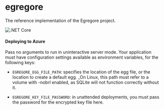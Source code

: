# egregore

The reference implementation of the Egregore project.

![.NET Core](https://github.com/egregore-project/egregore/workflows/.NET%20Core/badge.svg?branch=master)

#### Deploying to Azure

Pass no arguments to run in uninteractive server mode. Your application must have configuration settings available as environment variables, for the
following keys:

- `EGREGORE_EGG_FILE_PATH`: specifies the location of the egg file, or the location to create a default egg.
   _On Linux, this path must refer to a volume with -nobrl enabled, as SQLite will not function correctly without it.

- `EGREGORE_KEY_FILE_PASSWORD`: in unattended deployments, you must pass the password for the encrypted key file here.
